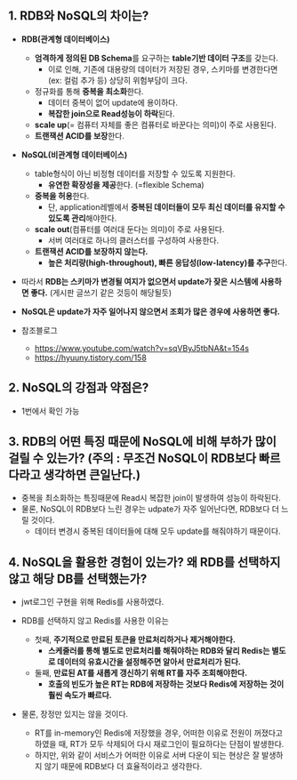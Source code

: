## 1. RDB와 NoSQL의 차이는?

- **RDB(관계형 데이터베이스)**
  - **엄격하게 정의된 DB Schema**를 요구하는 **table기반 데이터 구조**를 갖는다.
    - 이로 인해, 기존에 대용량의 데이터가 저장된 경우, 스키마를 변경한다면(ex: 컬럼 추가 등) 상당히 위험부담이 크다. 
  - 정규화를 통해 **중복을 최소화**한다.
    - 데이터 중복이 없어 update에 용이하다.
    - **복잡한 join으로 Read성능이 하락**된다.
  - **scale up**(= 컴퓨터 자체를 좋은 컴퓨터로 바꾼다는 의미)이 주로 사용된다.
  - **트랜잭션 ACID를 보장**한다.

- **NoSQL(비관계형 데이터베이스)**
  - table형식이 아닌 비정형 데이터를 저장할 수 있도록 지원한다.
    - **유연한 확장성을 제공**한다. (=flexible Schema)
  - **중복을 허용**한다.
    - 단, application레벨에서 **중복된 데이터들이 모두 최신 데이터를 유지할 수 있도록 관리**해야한다.
  - **scale out**(컴퓨터를 여러대 둔다는 의미)이 주로 사용된다.
    - 서버 여러대로 하나의 클러스터를 구성하여 사용한다.
  - **트랜잭션 ACID를 보장하지 않는다.**
    - **높은 처리량(high-throughout), 빠른 응답성(low-latency)를 추구**한다.

- 따라서 **RDB는 스키마가 변경될 여지가 없으면서 update가 잦은 시스템에 사용하면 좋다.** (게시판 글쓰기 같은 것등이 해당될듯)
- **NoSQL은 update가 자주 일어나지 않으면서 조회가 많은 경우에 사용하면 좋다.**

- 참조블로그
  - https://www.youtube.com/watch?v=sqVByJ5tbNA&t=154s
  - https://hyuuny.tistory.com/158

## 2. NoSQL의 강점과 약점은?

- 1번에서 확인 가능

## 3. RDB의 어떤 특징 때문에 NoSQL에 비해 부하가 많이 걸릴 수 있는가? (주의 : 무조건 NoSQL이 RDB보다 빠르다라고 생각하면 큰일난다.)

- 중복을 최소화하는 특징때문에 Read시 복잡한 join이 발생하여 성능이 하락된다.
- 물론, NoSQL이 RDB보다 느린 경우는 udpate가 자주 일어난다면, RDB보다 더 느릴 것이다.
  - 데이터 변경시 중복된 데이터들에 대해 모두 update를 해줘야하기 때문이다.

## 4. NoSQL을 활용한 경험이 있는가? 왜 RDB를 선택하지 않고 해당 DB를 선택했는가?

- jwt로그인 구현을 위해 Redis를 사용하였다.
- RDB를 선택하지 않고 Redis를 사용한 이유는 
  - 첫째, **주기적으로 만료된 토큰을 만료처리하거나 제거해야한다.**
    - **스케줄러를 통해 별도로 만료처리를 해줘야하는 RDB와 달리 Redis는 별도로 데이터의 유효시간을 설정해주면 알아서 만료처리가 된다.**
  - 둘째, **만료된 AT를 새롭게 갱신하기 위해 RT를 자주 조회해야한다.** 
    - **호출의 빈도가 높은 RT는 RDB에 저장하는 것보다 Redis에 저장하는 것이 훨씬 속도가 빠르다.**

- 물론, 장정만 있지는 않을 것이다.
  - RT를 in-memory인 Redis에 저장했을 경우, 어떠한 이유로 전원이 꺼졌다고 하였을 때, RT가 모두 삭제되어 다시 재로그인이 필요하다는 단점이 발생한다.
  - 하지만, 위와 같이 서비스가 어떠한 이유로 서버 다운이 되는 현상은 잘 발생하지 않기 때문에 RDB보다 더 효율적이라고 생각한다.
